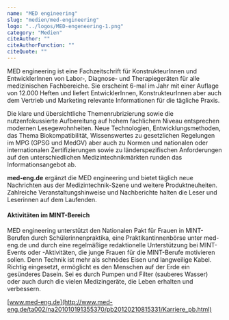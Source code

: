 ```yaml
---
name: "MED engineering"
slug: "medien/med-engineering"
logo: "../logos/MED-engeneering-1.png"
category: "Medien"
citeAuthor: ""
citeAuthorFunction: ""
citeQuote: ""
---
```


MED engineering ist eine Fachzeitschrift für KonstrukteurInnen und EntwicklerInnen von Labor-, Diagnose- und Therapiegeräten für alle medizinischen Fachbereiche. Sie erscheint 6-mal im Jahr mit einer Auflage von 12.000 Heften und liefert EntwicklerInnen, KonstrukteurInnen aber auch dem Vertrieb und Marketing relevante Informationen für die tägliche Praxis.

Die klare und übersichtliche Themenrubrizierung sowie die nutzenfokussierte Aufbereitung auf hohem fachlichem Niveau entsprechen modernen Lesegewohnheiten. Neue Technologien, Entwicklungsmethoden, das Thema Biokompatibilität, Wissenswertes zu gesetzlichen Regelungen im MPG (GPSG und MedGV) aber auch zu Normen und nationalen oder internationalen Zertifizierungen sowie zu länderspezifischen Anforderungen auf den unterschiedlichen Medizintechnikmärkten runden das Informationsangebot ab.

**med-eng.de** ergänzt die MED engineering und bietet täglich neue Nachrichten aus der Medizintechnik-Szene und weitere Produktneuheiten. Zahlreiche Veranstaltungshinweise und Nachberichte halten die Leser und Leserinnen auf dem Laufenden.

#### Aktivitäten im MINT-Bereich

MED engineering unterstützt den Nationalen Pakt für Frauen in MINT-Berufen durch Schülerinnenpraktika, eine Praktikantinnenbörse unter med-eng.de und durch eine regelmäßige redaktionelle Unterstützung bei MINT-Events oder -Aktivitäten, die junge Frauen für die MINT-Berufe motivieren sollen. Denn Technik ist mehr als schnödes Eisen und langweilige Kabel. Richtig eingesetzt, ermöglicht es den Menschen auf der Erde ein gesünderes Dasein. Sei es durch Pumpen und Filter (sauberes Wasser) oder auch durch die vielen Medizingeräte, die Leben erhalten und verbessern.

[www.med-eng.de](http://www.med-eng.de/ta002/na201010191355370/pb20120210815331/Karriere_pb.html)
